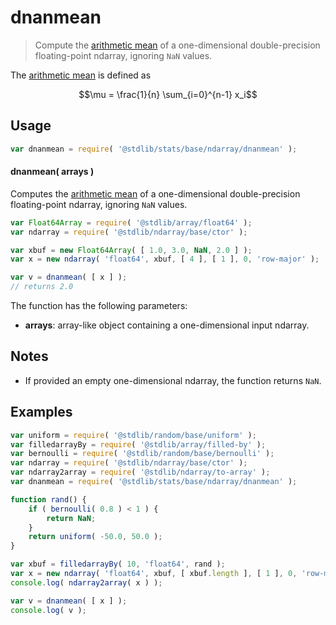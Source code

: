 <!--

@license Apache-2.0

Copyright (c) 2025 The Stdlib Authors.

Licensed under the Apache License, Version 2.0 (the "License");
you may not use this file except in compliance with the License.
You may obtain a copy of the License at

   http://www.apache.org/licenses/LICENSE-2.0

Unless required by applicable law or agreed to in writing, software
distributed under the License is distributed on an "AS IS" BASIS,
WITHOUT WARRANTIES OR CONDITIONS OF ANY KIND, either express or implied.
See the License for the specific language governing permissions and
limitations under the License.

-->

# dnanmean

> Compute the [arithmetic mean][arithmetic-mean] of a one-dimensional double-precision floating-point ndarray, ignoring `NaN` values.

<section class="intro">

The [arithmetic mean][arithmetic-mean] is defined as

<!-- <equation class="equation" label="eq:arithmetic_mean" align="center" raw="\mu = \frac{1}{n} \sum_{i=0}^{n-1} x_i" alt="Equation for the arithmetic mean."> -->

```math
\mu = \frac{1}{n} \sum_{i=0}^{n-1} x_i
```

<!-- <div class="equation" align="center" data-raw-text="\mu = \frac{1}{n} \sum_{i=0}^{n-1} x_i" data-equation="eq:arithmetic_mean">
    <img src="https://cdn.jsdelivr.net/gh/stdlib-js/stdlib@42d8f64d805113ab899c79c7c39d6c6bac7fe25c/lib/node_modules/@stdlib/stats/base/ndarray/dnanmean/docs/img/equation_arithmetic_mean.svg" alt="Equation for the arithmetic mean.">
    <br>
</div> -->

<!-- </equation> -->

</section>

<!-- /.intro -->

<section class="usage">

## Usage

```javascript
var dnanmean = require( '@stdlib/stats/base/ndarray/dnanmean' );
```

#### dnanmean( arrays )

Computes the [arithmetic mean][arithmetic-mean] of a one-dimensional double-precision floating-point ndarray, ignoring `NaN` values.

```javascript
var Float64Array = require( '@stdlib/array/float64' );
var ndarray = require( '@stdlib/ndarray/base/ctor' );

var xbuf = new Float64Array( [ 1.0, 3.0, NaN, 2.0 ] );
var x = new ndarray( 'float64', xbuf, [ 4 ], [ 1 ], 0, 'row-major' );

var v = dnanmean( [ x ] );
// returns 2.0
```

The function has the following parameters:

-   **arrays**: array-like object containing a one-dimensional input ndarray.

</section>

<!-- /.usage -->

<section class="notes">

## Notes

-   If provided an empty one-dimensional ndarray, the function returns `NaN`.

</section>

<!-- /.notes -->

<section class="examples">

## Examples

<!-- eslint no-undef: "error" -->

```javascript
var uniform = require( '@stdlib/random/base/uniform' );
var filledarrayBy = require( '@stdlib/array/filled-by' );
var bernoulli = require( '@stdlib/random/base/bernoulli' );
var ndarray = require( '@stdlib/ndarray/base/ctor' );
var ndarray2array = require( '@stdlib/ndarray/to-array' );
var dnanmean = require( '@stdlib/stats/base/ndarray/dnanmean' );

function rand() {
    if ( bernoulli( 0.8 ) < 1 ) {
        return NaN;
    }
    return uniform( -50.0, 50.0 );
}

var xbuf = filledarrayBy( 10, 'float64', rand );
var x = new ndarray( 'float64', xbuf, [ xbuf.length ], [ 1 ], 0, 'row-major' );
console.log( ndarray2array( x ) );

var v = dnanmean( [ x ] );
console.log( v );
```

</section>

<!-- /.examples -->

<!-- Section for related `stdlib` packages. Do not manually edit this section, as it is automatically populated. -->

<section class="related">

</section>

<!-- /.related -->

<!-- Section for all links. Make sure to keep an empty line after the `section` element and another before the `/section` close. -->

<section class="links">

[arithmetic-mean]: https://en.wikipedia.org/wiki/Arithmetic_mean

</section>

<!-- /.links -->
